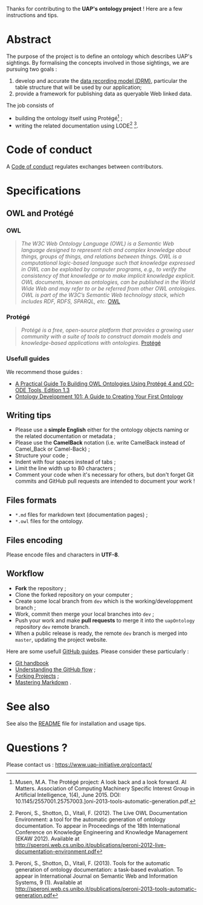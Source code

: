 Thanks for contributing to the **UAP's ontology project** !
Here are a few instructions and tips.

# Abstract

The purpose of the project is to define an ontology which describes UAP's
sightings. By formalising the concepts involved in those sightings, we are
pursuing two goals : 

1. develop and accurate the [data recording model
   (DRM)](https://uap-initiative.github.io/drm/), particular the table structure
   that will be used by our application;
2. provide a framework for publishing data as queryable Web linked data.

The job consists of 

- building the ontology itself using Protégé[^1] ;
- writing the related documentation using LODE[^2] [^3].
  

[^1]: Musen, M.A. The Protégé project: A look back and a look forward. AI Matters.
  Association of Computing Machinery Specific Interest Group in Artificial
  Intelligence, 1(4), June 2015.  DOI:
  10.1145/2557001.25757003.]oni-2013-tools-automatic-generation.pdf.

[^2]: Peroni, S., Shotton, D., Vitali, F. (2012). The Live OWL Documentation
  Environment: a tool for the automatic generation of ontology documentation. To
  appear in Proceedings of the 18th International Conference on Knowledge
  Engineering and Knowledge Management (EKAW 2012). Available at
  http://speroni.web.cs.unibo.it/publications/peroni-2012-live-documentation-environment.pdf

[^3]: Peroni, S., Shotton, D., Vitali, F. (2013). Tools for the automatic
  generation of ontology documentation: a task-based evaluation. To appear in
  International Journal on Semantic Web and Information Systems, 9 (1).
  Available at
  http://speroni.web.cs.unibo.it/publications/peroni-2013-tools-automatic-generation.pdf 

# Code of conduct

A [Code of conduct](CODE_OF_CONDUCT.md) regulates exchanges between
contributors.

# Specifications

## OWL and Protégé

### OWL

> *The W3C Web Ontology Language (OWL) is a Semantic Web language designed to
> represent rich and complex knowledge about things, groups of things, and
> relations between things. OWL is a computational logic-based language such
> that knowledge expressed in OWL can be exploited by computer programs, e.g.,
> to verify the consistency of that knowledge or to make implicit knowledge
> explicit.  OWL documents, known as ontologies, can be published in the World
> Wide Web and may refer to or be referred from other OWL ontologies. OWL is
> part of the W3C’s Semantic Web technology stack, which includes RDF, RDFS,
> SPARQL, etc.*
[OWL](https://www.w3.org/OWL/)

### Protégé

> *Protégé is a free, open-source platform that provides a growing user community
> with a suite of tools to construct domain models and knowledge-based
> applications with ontologies.*
[Protégé](https://protege.stanford.edu/)

### Usefull guides

We recommend those guides :

- [A Practical Guide To Building OWL Ontologies Using Protégé 4 and
CO-ODE Tools, Edition
1.3](http://mowl-power.cs.man.ac.uk/protegeowltutorial/resources/ProtegeOWLTutorialP4_v1_3.pdf)
- [Ontology Development 101: A Guide to Creating Your First
  Ontology](https://protege.stanford.edu/publications/ontology_development/ontology101.pdf)

## Writing tips

- Please use a **simple English** either for the ontology objects naming or the
  related documentation or metadata ;
- Please use the **CamelBack** notation (i.e. write CamelBack instead of
  Camel\_Back or Camel-Back) ;
- Structure your code ;
- Indent with four spaces instead of tabs ;
- Limit the line width up to 80 characters ;
- Comment your code when it's necessary for others, but don't forget Git commits
  and GitHub pull requests are intended to document your work !

## Files formats

- `*.md` files for markdown text (documentation pages) ;
- `*.owl` files for the ontology.

## Files encoding

Please encode files and characters in **UTF-8**.

## Workflow

- **Fork** the repository ;
- Clone the forked repository on your computer ;
- Create some local branch from `dev` which is the working/developpment branch ;
- Work, commit then merge your local branches into `dev` ;
- Push your work and make **pull requests** to merge it into the `uapOntology`
  repository `dev` remote branch.
- When a public release is ready, the remote `dev` branch is merged into
  `master`, updating the project website.

Here are some usefull [GitHub guides](https://guides.github.com/). Please
consider these particularly :

- [Git handbook](https://guides.github.com/introduction/git-handbook/)
- [Understanding the GitHub flow](https://guides.github.com/introduction/flow/)
  ;
- [Forking Projects](https://guides.github.com/activities/forking/) ;
- [Mastering Markdown](https://guides.github.com/features/mastering-markdown/) .

# See also

See also the [README](README.md) file for installation and usage tips.

# Questions ?

Please contact us : https://www.uap-initiative.org/contact/
